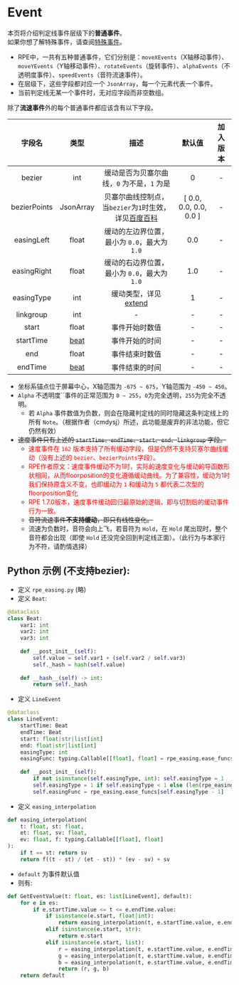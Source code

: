 # Event
本页将介绍判定线事件层级下的**普通事件**。  
如果你想了解特殊事件，请查阅[特殊事件](./extendEvent.md)。

- RPE中，一共有五种普通事件，它们分别是：`moveXEvents`（X轴移动事件）、`moveYEvents`（Y轴移动事件）、`rotateEvents`（旋转事件）、`alphaEvents`（不透明度事件）、`speedEvents`（音符流速事件）。
- 在层级下，这些字段都对应一个 `JsonArray`，每一个元素代表一个事件。
- 当前判定线无某一个事件时，无对应字段而非空数组。

除了**流速事件**外的每个普通事件都应该含有以下字段。

|     字段名      |           类型            |                                                           描述                                                           |          默认值           | 加入版本 |
|:------------:|:-----------------------:|:----------------------------------------------------------------------------------------------------------------------:|:----------------------:|:----:|
|    bezier    |           int           |                                               缓动是否为贝塞尔曲线，`0` 为不是，`1` 为是                                                |           0            |  -   |
| bezierPoints |        JsonArray        | 贝塞尔曲线控制点，当`bezier`为`1`时生效，详见[百度百科](https://baike.baidu.com/item/%E8%B4%9D%E5%A1%9E%E5%B0%94%E6%9B%B2%E7%BA%BF/1091769) | [ 0.0, 0.0, 0.0, 0.0 ] |  -   |
|  easingLeft  |          float          |                                              缓动的左边界位置，最小为 `0.0`，最大为 `1.0`                                              |          0.0           |  -   |
| easingRight  |          float          |                                              缓动的右边界位置，最小为 `0.0`，最大为 `1.0`                                              |          1.0           |  -   |
|  easingType  |           int           |                                        缓动类型，详见[extend](./extend.md#easingtype)                                         |           1            |  -   |
|  linkgroup   |           int           |                                                           -                                                            |           -            |  -   |
|    start     |          float          |                                                        事件开始时数值                                                         |           -            |  -   |
|  startTime   |    [beat](./beat.md)    |                                                        事件开始的时间                                                         |           -            |  -   |
|     end      |          float          |                                                        事件结束时数值                                                         |           -            |  -   |
|   endTime    |    [beat](./beat.md)    |                                                        事件结束的时间                                                         |           -            |  -   |

- 坐标系锚点位于屏幕中心，X轴范围为 `-675 ~ 675`，Y轴范围为 `-450 ~ 450`。
- `Alpha` 不透明度``事件的正常范围为 `0 ~ 255`，`0`为完全透明，`255`为完全不透明。
    - 若 `Alpha` 事件数值为负数，则会在隐藏判定线的同时隐藏这条判定线上的所有 `Note`。（根据作者（cmdysj）所述，此功能是废弃的非法功能，但它仍然有效）
- ~~速度事件只有上述的 `startTime`、`endTime`、`start`、`end`、`linkgroup` 字段。~~
  - <span style="color:red;">速度事件在 `162` 版本支持了所有缓动字段，但是仍然不支持贝塞尔曲线缓动（没有上述的 `bezier`、`bezierPoints`字段）。</span>
  - <span style="color:red;">RPE作者原文：速度事件缓动不为1时，实际的速度变化与缓动的导函数形状相同，从而floorposition的变化遵循缓动曲线。为了兼容性，缓动为1时我们保持原含义不变，也即缓动为 `1` 和缓动为 `5` 都代表二次型的floorposition变化</span>
  - <span style="color:red;">RPE 1.7.0版本，速度事件缓动回归最原始的逻辑，即与切割后的缓动事件行为一致。</span>
  - ~~音符流速事件**不支持缓动**，即只有线性变化。~~
  - 流速为负数时，音符会向上飞，若音符为 `Hold`，在 `Hold` 尾出现时，整个音符都会出现（即使 `Hold` 还没完全回到判定线正面）。（此行为与本家行为不符，请酌情选择）


## Python 示例 (不支持bezier):
- 定义 `rpe_easing.py` (略)
- 定义 `Beat`:
```python
@dataclass
class Beat:
    var1: int
    var2: int
    var3: int
    
    def __post_init__(self):
        self.value = self.var1 + (self.var2 / self.var3)
        self._hash = hash(self.value)
    
    def __hash__(self) -> int:
        return self._hash
```
- 定义 `LineEvent`
```python
@dataclass
class LineEvent:
    startTime: Beat
    endTime: Beat
    start: float|str|list[int]
    end: float|str|list[int]
    easingType: int
    easingFunc: typing.Callable[[float], float] = rpe_easing.ease_funcs[0]
    
    def __post_init__(self):
        if not isinstance(self.easingType, int): self.easingType = 1
        self.easingType = 1 if self.easingType < 1 else (len(rpe_easing.ease_funcs) if self.easingType > len(rpe_easing.ease_funcs) else self.easingType)
        self.easingFunc = rpe_easing.ease_funcs[self.easingType - 1]
```
- 定义 `easing_interpolation`
```python
def easing_interpolation(
    t: float, st: float,
    et: float, sv: float,
    ev: float, f: typing.Callable[[float], float]
):
    if t == st: return sv
    return f((t - st) / (et - st)) * (ev - sv) + sv
```
- `default` 为事件默认值
- 则有:
```python
def GetEventValue(t: float, es: list[LineEvent], default):
    for e in es:
        if e.startTime.value <= t <= e.endTime.value:
            if isinstance(e.start, float|int):
                return easing_interpolation(t, e.startTime.value, e.endTime.value, e.start, e.end, e.easingFunc)
            elif isinstance(e.start, str):
                return e.start
            elif isinstance(e.start, list):
                r = easing_interpolation(t, e.startTime.value, e.endTime.value, e.start[0], e.end[0], e.easingFunc)
                g = easing_interpolation(t, e.startTime.value, e.endTime.value, e.start[1], e.end[1], e.easingFunc)
                b = easing_interpolation(t, e.startTime.value, e.endTime.value, e.start[2], e.end[2], e.easingFunc)
                return (r, g, b)
    return default
```